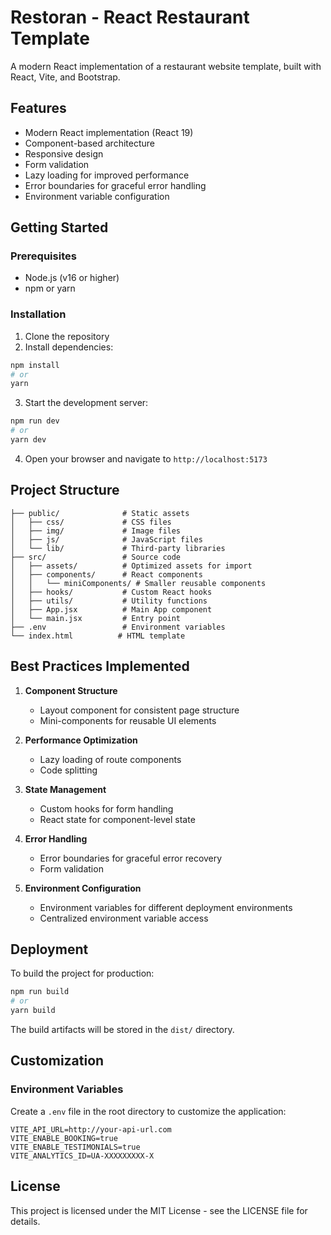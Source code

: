 # Restoran - React Restaurant Template

A modern React implementation of a restaurant website template, built with React, Vite, and Bootstrap.

## Features

- Modern React implementation (React 19)
- Component-based architecture
- Responsive design
- Form validation
- Lazy loading for improved performance
- Error boundaries for graceful error handling
- Environment variable configuration

## Getting Started

### Prerequisites

- Node.js (v16 or higher)
- npm or yarn

### Installation

1. Clone the repository
2. Install dependencies:

```bash
npm install
# or
yarn
```

3. Start the development server:

```bash
npm run dev
# or
yarn dev
```

4. Open your browser and navigate to `http://localhost:5173`

## Project Structure

```
├── public/              # Static assets
│   ├── css/             # CSS files
│   ├── img/             # Image files
│   ├── js/              # JavaScript files
│   └── lib/             # Third-party libraries
├── src/                 # Source code
│   ├── assets/          # Optimized assets for import
│   ├── components/      # React components
│   │   └── miniComponents/ # Smaller reusable components
│   ├── hooks/           # Custom React hooks
│   ├── utils/           # Utility functions
│   ├── App.jsx          # Main App component
│   └── main.jsx         # Entry point
├── .env                 # Environment variables
└── index.html          # HTML template
```

## Best Practices Implemented

1. **Component Structure**
   - Layout component for consistent page structure
   - Mini-components for reusable UI elements

2. **Performance Optimization**
   - Lazy loading of route components
   - Code splitting

3. **State Management**
   - Custom hooks for form handling
   - React state for component-level state

4. **Error Handling**
   - Error boundaries for graceful error recovery
   - Form validation

5. **Environment Configuration**
   - Environment variables for different deployment environments
   - Centralized environment variable access

## Deployment

To build the project for production:

```bash
npm run build
# or
yarn build
```

The build artifacts will be stored in the `dist/` directory.

## Customization

### Environment Variables

Create a `.env` file in the root directory to customize the application:

```
VITE_API_URL=http://your-api-url.com
VITE_ENABLE_BOOKING=true
VITE_ENABLE_TESTIMONIALS=true
VITE_ANALYTICS_ID=UA-XXXXXXXXX-X
```

## License

This project is licensed under the MIT License - see the LICENSE file for details.
